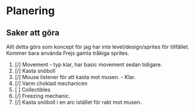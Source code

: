 # Planering

## Saker att göra

Allt detta görs som koncept för jag har inte level/design/sprites för tillfället.
Kommer bara använda Frejs gamla tråkiga sprites. 

1. [/] Movement - typ klar, har basic movement sedan tidigare.
2. [/] Kasta snöboll
3. [/] Mouse listener för att kasta mot musen. - Klar.
4. [/] Varm choklad mechanicen
5. [ ] Collectibles
6. [/] Freezing mechanic.
7. [/] Kasta snöboll i en arc istället för rakt mot musen.
